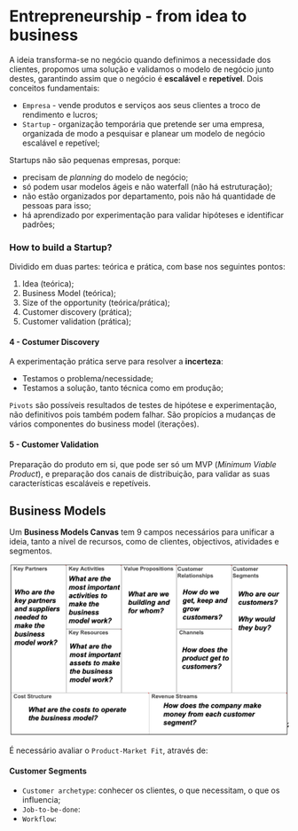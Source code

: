 # Entrepreneurship - from idea to business

A ideia transforma-se no negócio quando definimos a necessidade dos clientes, propomos uma solução e validamos o modelo de negócio junto destes, garantindo assim que o negócio é **escalável** e **repetível**. Dois conceitos fundamentais:

- `Empresa` - vende produtos e serviços aos seus clientes a troco de rendimento e lucros;
- `Startup` - organização temporária que pretende ser uma empresa, organizada de modo a pesquisar e planear um modelo de negócio escalável e repetível;

Startups não são pequenas empresas, porque:

- precisam de *planning* do modelo de negócio;
- só podem usar modelos ágeis e não waterfall (não há estruturação);
- não estão organizados por departamento, pois não há quantidade de pessoas para isso;
- há aprendizado por experimentação para validar hipóteses e identificar padrões;

### How to build a Startup?

Dividido em duas partes: teórica e prática, com base nos seguintes pontos:

1. Idea (teórica);
2. Business Model (teórica);
3. Size of the opportunity (teórica/prática);
4. Customer discovery (prática);
5. Customer validation (prática);

#### 4 - Costumer Discovery

A experimentação prática serve para resolver a **incerteza**:

- Testamos o problema/necessidade;
- Testamos a solução, tanto técnica como em produção;

`Pivots` são possíveis resultados de testes de hipótese e experimentação, não definitivos pois também podem falhar. São propícios a mudanças de vários componentes do business model (iterações). 

#### 5 - Customer Validation

Preparação do produto em si, que pode ser só um MVP (*Minimum Viable Product*), e preparação dos canais de distribuição, para validar as suas características escaláveis e repetíveis.

## Business Models

Um **Business Models Canvas** tem 9 campos necessários para unificar a ideia, tanto a nível de recursos, como de clientes, objectivos, atividades e segmentos. 

![Business Model](../Images/Business%20Model.png)

É necessário avaliar o `Product-Market Fit`, através de:

#### Customer Segments

- `Customer archetype`: conhecer os clientes, o que necessitam, o que os influencia;
- `Job-to-be-done`: 
- `Workflow`: 

